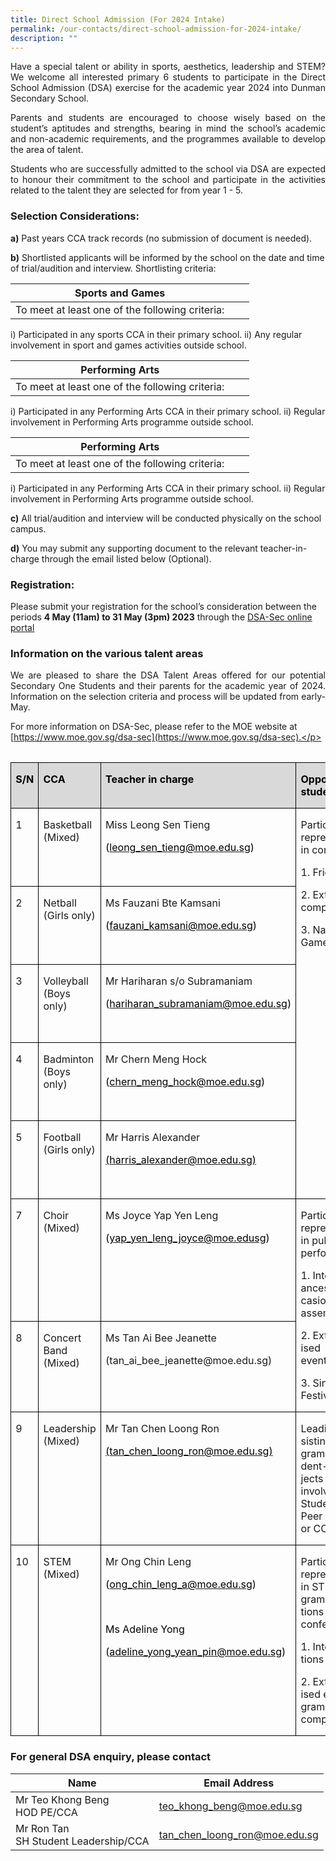 ```yaml
---
title: Direct School Admission (For 2024 Intake)
permalink: /our-contacts/direct-school-admission-for-2024-intake/
description: ""
---
```

<p style="text-align: justify;">Have a special talent or ability in sports, aesthetics, leadership and STEM? We welcome all interested primary 6 students to participate in the Direct School Admission (DSA) exercise for the academic year 2024 into Dunman Secondary School.</p>

<p style="text-align: justify;">Parents and students are encouraged to choose wisely based on the student’s aptitudes and strengths, bearing in mind the school’s academic and non-academic requirements, and the programmes available to develop the area of talent.</p>

<p style="text-align: justify;">Students who are successfully admitted to the school via DSA are expected to honour their commitment to the school and participate in the activities related to the talent they are selected for from year 1 - 5.</p>


### Selection Considerations:

<b>a)</b> Past years CCA track records (no submission of document is needed).

<b>b)</b> Shortlisted applicants will be informed by the school on the date and time of trial/audition and interview. Shortlisting criteria:



| Sports and Games |  |  |
| -------- | -------- | -------- |
| To meet at least one of the following criteria:
i) Participated in any sports CCA in their primary school.
ii) Any regular involvement in sport and games activities outside school.

| Performing Arts |  |  |
| -------- | -------- | -------- |
| To meet at least one of the following criteria:
i) Participated in any Performing Arts CCA in their primary school.
ii) Regular involvement in Performing Arts programme outside school.

| Performing Arts |  |  |
| -------- | -------- | -------- |
| To meet at least one of the following criteria:
i) Participated in any Performing Arts CCA in their primary school.
ii) Regular involvement in Performing Arts programme outside school.

<b>c)</b> All trial/audition and interview will be conducted physically on the school campus.

<b>d)</b> You may submit any supporting document to the relevant teacher-in-charge through the email listed below (Optional).

### Registration:

Please submit your registration for the school’s consideration between the periods <b>4 May (11am) to 31 May (3pm) 2023</b> through the [DSA-Sec online portal](https://www.moe.gov.sg/secondary/dsa/application)

### Information on the various talent areas

<p style="text-align: justify;">  
We are pleased to share the DSA Talent Areas offered for our potential Secondary One Students and their parents for the academic year of 2024. Information on the selection criteria and process will be updated from early-May.

For more information on DSA-Sec, please refer to the MOE website at [https://www.moe.gov.sg/dsa-sec](https://www.moe.gov.sg/dsa-sec).</p>


<table style="undefined;table-layout: fixed; width: 621px">
<colgroup>
<col style="width: 105px">
<col style="width: 300px">
<col style="width: 300px">
</colgroup>
<thead>
  <tr>
  </tr></thead></table><table class="MsoTableGrid" border="1" cellspacing="0" cellpadding="0" style="border-collapse:collapse;border:none;mso-border-alt:solid windowtext .5pt;
 mso-yfti-tbllook:1184;mso-padding-alt:0in 5.4pt 0in 5.4pt">
 <tbody><tr style="mso-yfti-irow:0;mso-yfti-firstrow:yes">
  <td width="37" valign="top" style="width:28.0pt;border:solid windowtext 1.0pt;
  mso-border-alt:solid windowtext .5pt;background:#D9D9D9;mso-background-themecolor:
  background1;mso-background-themeshade:217;padding:0in 5.4pt 0in 5.4pt">
  <p class="MsoNormal"><b><span lang="EN-GB" style="color:black;mso-color-alt:windowtext;
  mso-ansi-language:EN-GB">S/N</span></b><b><span lang="EN-GB" style="mso-ansi-language:
  EN-GB"></span></b></p>
  </td>
  <td width="124" valign="top" style="width:93.25pt;border:solid windowtext 1.0pt;
  border-left:none;mso-border-left-alt:solid windowtext .5pt;mso-border-alt:
  solid windowtext .5pt;background:#D9D9D9;mso-background-themecolor:background1;
  mso-background-themeshade:217;padding:0in 5.4pt 0in 5.4pt">
  <p class="MsoNormal"><b><span lang="EN-GB" style="color:black;mso-color-alt:windowtext;
  mso-ansi-language:EN-GB">CCA</span></b><u><span lang="EN-GB" style="color:black;
  mso-themecolor:text1;mso-ansi-language:EN-GB"></span></u></p>
  </td>
  <td width="258" valign="top" style="width:193.5pt;border:solid windowtext 1.0pt;
  border-left:none;mso-border-left-alt:solid windowtext .5pt;mso-border-alt:
  solid windowtext .5pt;background:#D9D9D9;mso-background-themecolor:background1;
  mso-background-themeshade:217;padding:0in 5.4pt 0in 5.4pt">
  <p class="MsoNormal"><b><span lang="EN-GB" style="color:black;mso-color-alt:windowtext;
  mso-ansi-language:EN-GB">Teacher in charge</span></b><b><span lang="EN-GB" style="mso-ansi-language:EN-GB"></span></b></p>
  </td>
  <td width="204" valign="top" style="width:152.75pt;border:solid windowtext 1.0pt;
  border-left:none;mso-border-left-alt:solid windowtext .5pt;mso-border-alt:
  solid windowtext .5pt;background:#D9D9D9;mso-background-themecolor:background1;
  mso-background-themeshade:217;padding:0in 5.4pt 0in 5.4pt">
  <p class="MsoNormal"><b><span lang="EN-GB" style="color:black;mso-color-alt:windowtext;
  mso-ansi-language:EN-GB">Opportunities For students</span></b><b><span lang="EN-GB" style="mso-ansi-language:EN-GB"></span></b></p>
  </td>
 </tr>
 <tr style="mso-yfti-irow:1">
  <td width="37" valign="top" style="width:28.0pt;border:solid windowtext 1.0pt;
  border-top:none;mso-border-top-alt:solid windowtext .5pt;mso-border-alt:solid windowtext .5pt;
  padding:0in 5.4pt 0in 5.4pt">
  <p class="MsoNormal"><span lang="EN-GB" style="mso-ansi-language:EN-GB">1</span></p>
  </td>
  <td width="124" valign="top" style="width:93.25pt;border-top:none;border-left:
  none;border-bottom:solid windowtext 1.0pt;border-right:solid windowtext 1.0pt;
  mso-border-top-alt:solid windowtext .5pt;mso-border-left-alt:solid windowtext .5pt;
  mso-border-alt:solid windowtext .5pt;padding:0in 5.4pt 0in 5.4pt">
  <p class="MsoNormal"><span lang="EN-GB" style="mso-ansi-language:EN-GB">Basketball
  (Mixed)</span></p>
  </td>
  <td width="258" valign="top" style="width:193.5pt;border-top:none;border-left:
  none;border-bottom:solid windowtext 1.0pt;border-right:solid windowtext 1.0pt;
  mso-border-top-alt:solid windowtext .5pt;mso-border-left-alt:solid windowtext .5pt;
  mso-border-alt:solid windowtext .5pt;padding:0in 5.4pt 0in 5.4pt">
  <p class="MsoNormal"><span lang="EN-GB" style="mso-ansi-language:EN-GB">Miss
  Leong Sen Tieng</span></p>
  <p class="MsoNormal"><span lang="EN-GB" style="color:black;mso-themecolor:text1;
  mso-ansi-language:EN-GB">(</span><a href="mailto:leong_sen_tieng@moe.edu.sg"><span lang="EN-GB" style="color:black;mso-themecolor:text1;mso-ansi-language:EN-GB;
  text-decoration:none;text-underline:none">leong_sen_tieng@moe.edu.sg</span></a><span lang="EN-GB" style="color:black;mso-themecolor:text1;mso-ansi-language:EN-GB">)</span></p>
  <p class="MsoNormal"><span lang="EN-GB" style="mso-ansi-language:EN-GB">&nbsp;</span></p>
  </td>
  <td width="204" rowspan="5" valign="top" style="width:152.75pt;border-top:none;
  border-left:none;border-bottom:solid windowtext 1.0pt;border-right:solid windowtext 1.0pt;
  mso-border-top-alt:solid windowtext .5pt;mso-border-left-alt:solid windowtext .5pt;
  mso-border-alt:solid windowtext .5pt;padding:0in 5.4pt 0in 5.4pt">
  <p class="MsoNormal"><span lang="EN-GB" style="mso-ansi-language:EN-GB">Participation
  and representing school in competitions:</span></p>
  <p class="MsoNormal"><span lang="EN-GB" style="mso-ansi-language:EN-GB">1.
  Friendly matches</span></p>
  <p class="MsoNormal"><span lang="EN-GB" style="mso-ansi-language:EN-GB">2.
  External competitions</span></p>
  <p class="MsoNormal"><span lang="EN-GB" style="mso-ansi-language:EN-GB">3.
  National School Games </span></p>
  </td>
 </tr>
 <tr style="mso-yfti-irow:2">
  <td width="37" valign="top" style="width:28.0pt;border:solid windowtext 1.0pt;
  border-top:none;mso-border-top-alt:solid windowtext .5pt;mso-border-alt:solid windowtext .5pt;
  padding:0in 5.4pt 0in 5.4pt">
  <p class="MsoNormal"><span lang="EN-GB" style="mso-ansi-language:EN-GB">2</span></p>
  </td>
  <td width="124" valign="top" style="width:93.25pt;border-top:none;border-left:
  none;border-bottom:solid windowtext 1.0pt;border-right:solid windowtext 1.0pt;
  mso-border-top-alt:solid windowtext .5pt;mso-border-left-alt:solid windowtext .5pt;
  mso-border-alt:solid windowtext .5pt;padding:0in 5.4pt 0in 5.4pt">
  <p class="MsoNormal"><span lang="EN-GB" style="mso-ansi-language:EN-GB">Netball
  (Girls only)</span></p>
  </td>
  <td width="258" valign="top" style="width:193.5pt;border-top:none;border-left:
  none;border-bottom:solid windowtext 1.0pt;border-right:solid windowtext 1.0pt;
  mso-border-top-alt:solid windowtext .5pt;mso-border-left-alt:solid windowtext .5pt;
  mso-border-alt:solid windowtext .5pt;padding:0in 5.4pt 0in 5.4pt">
  <p class="MsoNormal"><span lang="EN-GB" style="mso-ansi-language:EN-GB">Ms
  Fauzani <span class="SpellE">Bte</span> Kamsani</span></p>
  <p class="MsoNormal"><span lang="EN-GB" style="color:black;mso-themecolor:text1;
  mso-ansi-language:EN-GB">(</span><a href="mailto:fauzani_kamsani@moe.edu.sg"><span lang="EN-GB" style="color:black;mso-themecolor:text1;mso-ansi-language:EN-GB;
  text-decoration:none;text-underline:none">fauzani_kamsani@moe.edu.sg</span></a><span lang="EN-GB" style="color:black;mso-themecolor:text1;mso-ansi-language:EN-GB">)</span></p>
  <p class="MsoNormal"><span lang="EN-GB" style="mso-ansi-language:EN-GB">&nbsp;</span></p>
  </td>
 </tr>
 <tr style="mso-yfti-irow:3">
  <td width="37" valign="top" style="width:28.0pt;border:solid windowtext 1.0pt;
  border-top:none;mso-border-top-alt:solid windowtext .5pt;mso-border-alt:solid windowtext .5pt;
  padding:0in 5.4pt 0in 5.4pt">
  <p class="MsoNormal"><span lang="EN-GB" style="mso-ansi-language:EN-GB">3</span></p>
  </td>
  <td width="124" valign="top" style="width:93.25pt;border-top:none;border-left:
  none;border-bottom:solid windowtext 1.0pt;border-right:solid windowtext 1.0pt;
  mso-border-top-alt:solid windowtext .5pt;mso-border-left-alt:solid windowtext .5pt;
  mso-border-alt:solid windowtext .5pt;padding:0in 5.4pt 0in 5.4pt">
  <p class="MsoNormal"><span lang="EN-GB" style="mso-ansi-language:EN-GB">Volleyball
  (Boys only)</span></p>
  </td>
  <td width="258" valign="top" style="width:193.5pt;border-top:none;border-left:
  none;border-bottom:solid windowtext 1.0pt;border-right:solid windowtext 1.0pt;
  mso-border-top-alt:solid windowtext .5pt;mso-border-left-alt:solid windowtext .5pt;
  mso-border-alt:solid windowtext .5pt;padding:0in 5.4pt 0in 5.4pt">
  <p class="MsoNormal"><span lang="EN-GB" style="mso-ansi-language:EN-GB">Mr
  Hariharan s/o</span><span style="mso-fareast-font-family:&quot;Times New Roman&quot;;
  mso-bidi-font-family:Calibri;mso-bidi-theme-font:minor-latin"> Subramaniam</span><span lang="EN-GB" style="mso-ansi-language:EN-GB"></span></p>
  <p class="MsoNormal"><span lang="EN-GB" style="color:black;mso-themecolor:text1;
  mso-ansi-language:EN-GB">(</span><a href="mailto:hariharan_subramaniam@moe.edu.sg"><span lang="EN-GB" style="color:black;mso-themecolor:text1;mso-ansi-language:EN-GB;text-decoration:
  none;text-underline:none">hariharan_subramaniam@moe.edu.sg</span></a><span lang="EN-GB" style="color:black;mso-themecolor:text1;mso-ansi-language:EN-GB">)</span></p>
  <p class="MsoNormal"><span lang="EN-GB" style="mso-ansi-language:EN-GB">&nbsp;</span></p>
  </td>
 </tr>
 <tr style="mso-yfti-irow:4">
  <td width="37" valign="top" style="width:28.0pt;border:solid windowtext 1.0pt;
  border-top:none;mso-border-top-alt:solid windowtext .5pt;mso-border-alt:solid windowtext .5pt;
  padding:0in 5.4pt 0in 5.4pt">
  <p class="MsoNormal"><span lang="EN-GB" style="mso-ansi-language:EN-GB">4</span></p>
  </td>
  <td width="124" valign="top" style="width:93.25pt;border-top:none;border-left:
  none;border-bottom:solid windowtext 1.0pt;border-right:solid windowtext 1.0pt;
  mso-border-top-alt:solid windowtext .5pt;mso-border-left-alt:solid windowtext .5pt;
  mso-border-alt:solid windowtext .5pt;padding:0in 5.4pt 0in 5.4pt">
  <p class="MsoNormal"><span lang="EN-GB" style="mso-ansi-language:EN-GB">Badminton
  (Boys only)</span></p>
  </td>
  <td width="258" valign="top" style="width:193.5pt;border-top:none;border-left:
  none;border-bottom:solid windowtext 1.0pt;border-right:solid windowtext 1.0pt;
  mso-border-top-alt:solid windowtext .5pt;mso-border-left-alt:solid windowtext .5pt;
  mso-border-alt:solid windowtext .5pt;padding:0in 5.4pt 0in 5.4pt">
  <p class="MsoNormal"><span lang="EN-GB" style="mso-ansi-language:EN-GB">Mr Chern
  Meng Hock</span></p>
  <p class="MsoNormal"><span lang="EN-GB" style="color:black;mso-themecolor:text1;
  mso-ansi-language:EN-GB">(</span><a href="mailto:chern_meng_hock@moe.edu.sg"><span lang="EN-GB" style="color:black;mso-themecolor:text1;mso-ansi-language:EN-GB">chern_meng_hock@moe.edu.sg</span></a><span lang="EN-GB" style="color:black;mso-themecolor:text1;mso-ansi-language:EN-GB">)</span></p>
  <p class="MsoNormal"><span lang="EN-GB" style="mso-ansi-language:EN-GB">&nbsp;</span></p>
  </td>
 </tr>
 <tr style="mso-yfti-irow:5">
  <td width="37" valign="top" style="width:28.0pt;border:solid windowtext 1.0pt;
  border-top:none;mso-border-top-alt:solid windowtext .5pt;mso-border-alt:solid windowtext .5pt;
  padding:0in 5.4pt 0in 5.4pt">
  <p class="MsoNormal"><span lang="EN-GB" style="mso-ansi-language:EN-GB">5</span></p>
  </td>
  <td width="124" valign="top" style="width:93.25pt;border-top:none;border-left:
  none;border-bottom:solid windowtext 1.0pt;border-right:solid windowtext 1.0pt;
  mso-border-top-alt:solid windowtext .5pt;mso-border-left-alt:solid windowtext .5pt;
  mso-border-alt:solid windowtext .5pt;padding:0in 5.4pt 0in 5.4pt">
  <p class="MsoNormal"><span lang="EN-GB" style="mso-ansi-language:EN-GB">Football
  (Girls only)</span></p>
  </td>
  <td width="258" valign="top" style="width:193.5pt;border-top:none;border-left:
  none;border-bottom:solid windowtext 1.0pt;border-right:solid windowtext 1.0pt;
  mso-border-top-alt:solid windowtext .5pt;mso-border-left-alt:solid windowtext .5pt;
  mso-border-alt:solid windowtext .5pt;padding:0in 5.4pt 0in 5.4pt">
  <p class="MsoNormal"><span lang="EN-GB" style="mso-ansi-language:EN-GB">Mr Harris
  Alexander</span></p>
  <p class="MsoNormal"><u><span lang="EN-GB" style="color:black;mso-themecolor:
  text1;mso-ansi-language:EN-GB">(</span></u><a href="mailto:harris_alexander@moe.edu.sg"><span lang="EN-GB" style="color:black;
  mso-themecolor:text1;mso-ansi-language:EN-GB">harris_alexander@moe.edu.sg</span></a><u><span lang="EN-GB" style="color:black;mso-themecolor:text1;mso-ansi-language:EN-GB">)</span></u></p>
  <p class="MsoNormal"><span lang="EN-GB" style="mso-ansi-language:EN-GB">&nbsp;</span></p>
  </td>
 </tr>
 <tr style="mso-yfti-irow:6">
  <td width="37" valign="top" style="width:28.0pt;border:solid windowtext 1.0pt;
  border-top:none;mso-border-top-alt:solid windowtext .5pt;mso-border-alt:solid windowtext .5pt;
  padding:0in 5.4pt 0in 5.4pt">
  <p class="MsoNormal"><span lang="EN-GB" style="mso-ansi-language:EN-GB">7</span></p>
  </td>
  <td width="124" valign="top" style="width:93.25pt;border-top:none;border-left:
  none;border-bottom:solid windowtext 1.0pt;border-right:solid windowtext 1.0pt;
  mso-border-top-alt:solid windowtext .5pt;mso-border-left-alt:solid windowtext .5pt;
  mso-border-alt:solid windowtext .5pt;padding:0in 5.4pt 0in 5.4pt">
  <p class="MsoNormal"><span lang="EN-GB" style="mso-ansi-language:EN-GB">Choir
  (Mixed)</span></p>
  </td>
  <td width="258" valign="top" style="width:193.5pt;border-top:none;border-left:
  none;border-bottom:solid windowtext 1.0pt;border-right:solid windowtext 1.0pt;
  mso-border-top-alt:solid windowtext .5pt;mso-border-left-alt:solid windowtext .5pt;
  mso-border-alt:solid windowtext .5pt;padding:0in 5.4pt 0in 5.4pt">
  <p class="MsoNormal"><span lang="EN-GB" style="mso-ansi-language:EN-GB">Ms Joyce
  Yap Yen Leng</span></p>
  <p class="MsoNormal"><span lang="EN-GB" style="color:black;mso-themecolor:text1;
  mso-ansi-language:EN-GB">(</span><a href="mailto:yap_yen_leng_joyce@moe.edusg"><span lang="EN-GB" style="color:black;mso-themecolor:text1;mso-ansi-language:EN-GB;
  text-decoration:none;text-underline:none">yap_yen_leng_joyce@moe.edusg</span></a><span lang="EN-GB" style="color:black;mso-themecolor:text1;mso-ansi-language:EN-GB">)</span></p>
  <p class="MsoNormal"><span lang="EN-GB" style="mso-ansi-language:EN-GB">&nbsp;</span></p>
  </td>
  <td width="204" rowspan="2" valign="top" style="width:152.75pt;border-top:none;
  border-left:none;border-bottom:solid windowtext 1.0pt;border-right:solid windowtext 1.0pt;
  mso-border-top-alt:solid windowtext .5pt;mso-border-left-alt:solid windowtext .5pt;
  mso-border-alt:solid windowtext .5pt;padding:0in 5.4pt 0in 5.4pt">
  <p class="MsoNormal"><span lang="EN-GB" style="mso-ansi-language:EN-GB">Participating
  and representing school in public performances.</span></p>
  <p class="MsoNormal"><span lang="EN-GB" style="mso-ansi-language:EN-GB">1. Internal
  performances on special occasions and school assembly.</span></p>
  <p class="MsoNormal"><span lang="EN-GB" style="mso-ansi-language:EN-GB">2.
  External organised events/competitions.</span></p>
  <p class="MsoNormal"><span lang="EN-GB" style="mso-ansi-language:EN-GB">3.
  Singapore Youth Festival Presentation </span></p>
  </td>
 </tr>
 <tr style="mso-yfti-irow:7">
  <td width="37" valign="top" style="width:28.0pt;border:solid windowtext 1.0pt;
  border-top:none;mso-border-top-alt:solid windowtext .5pt;mso-border-alt:solid windowtext .5pt;
  padding:0in 5.4pt 0in 5.4pt">
  <p class="MsoNormal"><span lang="EN-GB" style="mso-ansi-language:EN-GB">8</span></p>
  </td>
  <td width="124" valign="top" style="width:93.25pt;border-top:none;border-left:
  none;border-bottom:solid windowtext 1.0pt;border-right:solid windowtext 1.0pt;
  mso-border-top-alt:solid windowtext .5pt;mso-border-left-alt:solid windowtext .5pt;
  mso-border-alt:solid windowtext .5pt;padding:0in 5.4pt 0in 5.4pt">
  <p class="MsoNormal"><span lang="EN-GB" style="mso-ansi-language:EN-GB">Concert
  Band (Mixed)</span></p>
  </td>
  <td width="258" valign="top" style="width:193.5pt;border-top:none;border-left:
  none;border-bottom:solid windowtext 1.0pt;border-right:solid windowtext 1.0pt;
  mso-border-top-alt:solid windowtext .5pt;mso-border-left-alt:solid windowtext .5pt;
  mso-border-alt:solid windowtext .5pt;padding:0in 5.4pt 0in 5.4pt">
  <p class="MsoNormal"><span lang="EN-GB" style="mso-ansi-language:EN-GB">Ms Tan Ai
  Bee Jeanette</span></p>
  <p class="MsoNormal"><span lang="EN-GB" style="mso-ansi-language:EN-GB">(tan_ai_bee_jeanette@moe.edu.sg)</span></p>
  </td>
 </tr>
 <tr style="mso-yfti-irow:8">
  <td width="37" valign="top" style="width:28.0pt;border:solid windowtext 1.0pt;
  border-top:none;mso-border-top-alt:solid windowtext .5pt;mso-border-alt:solid windowtext .5pt;
  padding:0in 5.4pt 0in 5.4pt">
  <p class="MsoNormal"><span lang="EN-GB" style="mso-ansi-language:EN-GB">9</span></p>
  </td>
  <td width="124" valign="top" style="width:93.25pt;border-top:none;border-left:
  none;border-bottom:solid windowtext 1.0pt;border-right:solid windowtext 1.0pt;
  mso-border-top-alt:solid windowtext .5pt;mso-border-left-alt:solid windowtext .5pt;
  mso-border-alt:solid windowtext .5pt;padding:0in 5.4pt 0in 5.4pt">
  <p class="MsoNormal"><span lang="EN-GB" style="mso-ansi-language:EN-GB">Leadership
  (Mixed)</span></p>
  </td>
  <td width="258" valign="top" style="width:193.5pt;border-top:none;border-left:
  none;border-bottom:solid windowtext 1.0pt;border-right:solid windowtext 1.0pt;
  mso-border-top-alt:solid windowtext .5pt;mso-border-left-alt:solid windowtext .5pt;
  mso-border-alt:solid windowtext .5pt;padding:0in 5.4pt 0in 5.4pt">
  <p class="MsoNormal"><span lang="EN-GB" style="mso-ansi-language:EN-GB">Mr Tan
  Chen Loong Ron</span></p>
  <p class="MsoNormal"><u><span lang="EN-GB" style="color:black;mso-themecolor:
  text1;mso-ansi-language:EN-GB">(</span></u><a href="mailto:tan_chen_loong_ron@moe.edu.sg"><span lang="EN-GB" style="color:black;mso-themecolor:text1;mso-ansi-language:EN-GB">tan_chen_loong_ron@moe.edu.sg</span></a><u><span lang="EN-GB" style="color:black;mso-themecolor:text1;mso-ansi-language:EN-GB">)</span></u></p>
  <p class="MsoNormal"><span lang="EN-GB" style="mso-ansi-language:EN-GB">&nbsp;</span></p>
  </td>
  <td width="204" valign="top" style="width:152.75pt;border-top:none;border-left:
  none;border-bottom:solid windowtext 1.0pt;border-right:solid windowtext 1.0pt;
  mso-border-top-alt:solid windowtext .5pt;mso-border-left-alt:solid windowtext .5pt;
  mso-border-alt:solid windowtext .5pt;padding:0in 5.4pt 0in 5.4pt">
  <p class="MsoNormal"><span lang="EN-GB" style="mso-ansi-language:EN-GB">Leading
  and/or assisting in school programmes or student-initiated projects through
  their involvement as a Student Councillor, Peer Support Leader or CCA Leader.</span></p>
  </td>
 </tr>
 <tr style="mso-yfti-irow:9;mso-yfti-lastrow:yes">
  <td width="37" valign="top" style="width:28.0pt;border:solid windowtext 1.0pt;
  border-top:none;mso-border-top-alt:solid windowtext .5pt;mso-border-alt:solid windowtext .5pt;
  padding:0in 5.4pt 0in 5.4pt">
  <p class="MsoNormal"><span lang="EN-GB" style="mso-ansi-language:EN-GB">10</span></p>
  </td>
  <td width="124" valign="top" style="width:93.25pt;border-top:none;border-left:
  none;border-bottom:solid windowtext 1.0pt;border-right:solid windowtext 1.0pt;
  mso-border-top-alt:solid windowtext .5pt;mso-border-left-alt:solid windowtext .5pt;
  mso-border-alt:solid windowtext .5pt;padding:0in 5.4pt 0in 5.4pt">
  <p class="MsoNormal"><span lang="EN-GB" style="mso-ansi-language:EN-GB">STEM
  (Mixed)</span></p>
  </td>
  <td width="258" valign="top" style="width:193.5pt;border-top:none;border-left:
  none;border-bottom:solid windowtext 1.0pt;border-right:solid windowtext 1.0pt;
  mso-border-top-alt:solid windowtext .5pt;mso-border-left-alt:solid windowtext .5pt;
  mso-border-alt:solid windowtext .5pt;padding:0in 5.4pt 0in 5.4pt">
  <p class="MsoNormal"><span lang="EN-GB" style="mso-ansi-language:EN-GB">Mr Ong
  Chin Leng</span></p>
  <p class="MsoNormal"><span style="color:black;mso-themecolor:text1">(</span><a href="mailto:ong_chin_leng_a@moe.edu.sg"><span lang="EN-GB" style="color:black;
  mso-themecolor:text1;mso-ansi-language:EN-GB">ong_chin_leng_a@moe.edu.sg</span></a><span class="MsoHyperlink"><span lang="EN-GB" style="color:black;mso-themecolor:text1;
  mso-ansi-language:EN-GB;text-decoration:none;text-underline:none">)</span></span><span lang="EN-GB" style="color:black;mso-themecolor:text1;mso-ansi-language:EN-GB"></span></p>
  <p class="MsoNormal"><span lang="EN-GB" style="color:black;mso-themecolor:text1;
  mso-ansi-language:EN-GB">&nbsp;</span></p>
  <p class="MsoNormal"><span lang="EN-GB" style="color:black;mso-themecolor:text1;
  mso-ansi-language:EN-GB">Ms Adeline Yong</span></p>
  <p class="MsoNormal"><span lang="EN-GB" style="color:black;mso-themecolor:text1;
  mso-ansi-language:EN-GB">(</span><a href="mailto:adeline_yong_yean_pin@moe.edu.sg"><span lang="EN-GB" style="color:black;mso-themecolor:text1;mso-ansi-language:EN-GB;text-decoration:
  none;text-underline:none">adeline_yong_yean_pin@moe.edu.sg</span></a><span lang="EN-GB" style="color:black;mso-themecolor:text1;mso-ansi-language:EN-GB">)</span></p>
  <p class="MsoNormal"><span lang="EN-GB" style="mso-ansi-language:EN-GB">&nbsp;</span></p>
  </td>
  <td width="204" valign="top" style="width:152.75pt;border-top:none;border-left:
  none;border-bottom:solid windowtext 1.0pt;border-right:solid windowtext 1.0pt;
  mso-border-top-alt:solid windowtext .5pt;mso-border-left-alt:solid windowtext .5pt;
  mso-border-alt:solid windowtext .5pt;padding:0in 5.4pt 0in 5.4pt">
  <p class="MsoNormal"><span lang="EN-GB" style="mso-ansi-language:EN-GB">Participating
  and representing school in STEM programmes, <span class="GramE">competitions</span>
  and conferences.</span></p>
  <p class="MsoNormal"><span lang="EN-GB" style="mso-ansi-language:EN-GB">1.
  Internal competitions and showcase.</span></p>
  <p class="MsoNormal"><span lang="EN-GB" style="mso-ansi-language:EN-GB">2.
  External organised events/ programmes/ competitions.</span></p>
  </td>
 </tr>
</tbody></table>



### For general DSA enquiry, please contact



|  Name | Email Address |
| -------- | -------- |
| Mr Teo Khong Beng<br>HOD PE/CCA       | [teo\_khong\_beng@moe.edu.sg](mailto:teo_khong_beng@moe.edu.sg)     |
| Mr Ron Tan<br>SH Student Leadership/CCA     | [tan\_chen\_loong\_ron@moe.edu.sg](mailto:tan_chen_loong_ron@moe.edu.sg)     |